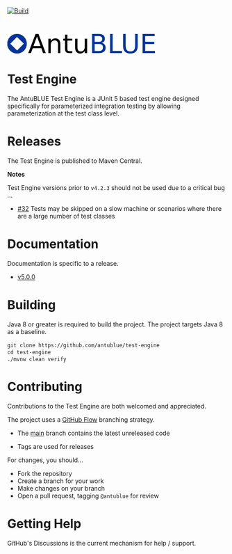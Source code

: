 [![Build](https://github.com/antublue/test-engine/actions/workflows/build.yml/badge.svg)](https://github.com/antublue/test-engine/actions/workflows/build.yml)

<br/>

![AntuBLUE logo](documentation/assets/logo.png)

# Test Engine

The AntuBLUE Test Engine is a JUnit 5 based test engine designed specifically for parameterized integration testing by allowing parameterization at the test class level.

# Releases

The Test Engine is published to Maven Central.

**Notes**

Test Engine versions prior to `v4.2.3` should not be used due to a critical bug ...

- [#32](https://github.com/antublue/test-engine/issues/32) Tests may be skipped on a slow machine or scenarios where there are a large number of test classes

# Documentation

Documentation is specific to a release.

- [v5.0.0](documentation/v5.0.0/README.md)

# Building

Java 8 or greater is required to build the project. The project targets Java 8 as a baseline.

```shell
git clone https://github.com/antublue/test-engine
cd test-engine
./mvnw clean verify
```

# Contributing

Contributions to the Test Engine are both welcomed and appreciated.

The project uses a [GitHub Flow](https://docs.github.com/en/get-started/quickstart/github-flow) branching strategy.

- The [main](/) branch contains the latest unreleased code


- Tags are used for releases

For changes, you should...

- Fork the repository
- Create a branch for your work
- Make changes on your branch
- Open a pull request, tagging `@antublue` for review

# Getting Help

GitHub's Discussions is the current mechanism for help / support.
